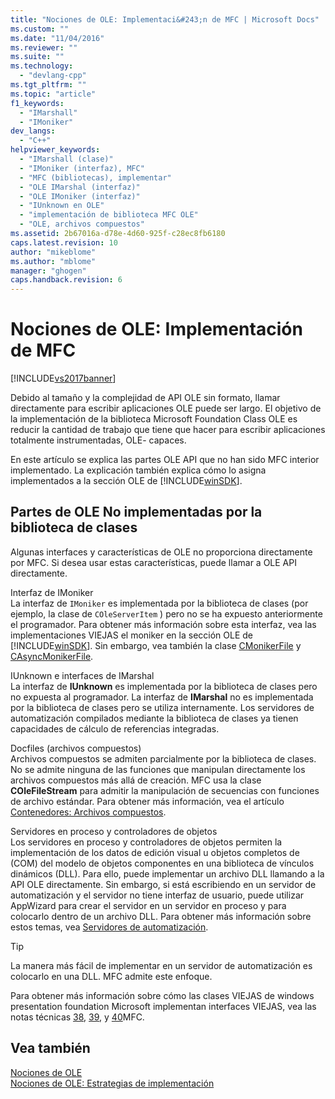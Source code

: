 ```yaml
---
title: "Nociones de OLE: Implementaci&#243;n de MFC | Microsoft Docs"
ms.custom: ""
ms.date: "11/04/2016"
ms.reviewer: ""
ms.suite: ""
ms.technology: 
  - "devlang-cpp"
ms.tgt_pltfrm: ""
ms.topic: "article"
f1_keywords: 
  - "IMarshall"
  - "IMoniker"
dev_langs: 
  - "C++"
helpviewer_keywords: 
  - "IMarshall (clase)"
  - "IMoniker (interfaz), MFC"
  - "MFC (bibliotecas), implementar"
  - "OLE IMarshal (interfaz)"
  - "OLE IMoniker (interfaz)"
  - "IUnknown en OLE"
  - "implementación de biblioteca MFC OLE"
  - "OLE, archivos compuestos"
ms.assetid: 2b67016a-d78e-4d60-925f-c28ec8fb6180
caps.latest.revision: 10
author: "mikeblome"
ms.author: "mblome"
manager: "ghogen"
caps.handback.revision: 6
---
```

# Nociones de OLE: Implementaci&#243;n de MFC
[!INCLUDE[vs2017banner](../assembler/inline/includes/vs2017banner.md)]

Debido al tamaño y la complejidad de API OLE sin formato, llamar directamente para escribir aplicaciones OLE puede ser largo.  El objetivo de la implementación de la biblioteca Microsoft Foundation Class OLE es reducir la cantidad de trabajo que tiene que hacer para escribir aplicaciones totalmente instrumentadas, OLE\- capaces.  
  
 En este artículo se explica las partes OLE API que no han sido MFC interior implementado.  La explicación también explica cómo lo asigna implementados a la sección OLE de [!INCLUDE[winSDK](../atl/includes/winsdk_md.md)].  
  
##  <a name="_core_portions_of_ole_not_implemented_by_the_class_library"></a> Partes de OLE No implementadas por la biblioteca de clases  
 Algunas interfaces y características de OLE no proporciona directamente por MFC.  Si desea usar estas características, puede llamar a OLE API directamente.  
  
 Interfaz de IMoniker  
 La interfaz de `IMoniker` es implementada por la biblioteca de clases \(por ejemplo, la clase de `COleServerItem` \) pero no se ha expuesto anteriormente el programador.  Para obtener más información sobre esta interfaz, vea las implementaciones VIEJAS el moniker en la sección OLE de [!INCLUDE[winSDK](../atl/includes/winsdk_md.md)].  Sin embargo, vea también la clase [CMonikerFile](../mfc/reference/cmonikerfile-class.md) y [CAsyncMonikerFile](../mfc/reference/casyncmonikerfile-class.md).  
  
 IUnknown e interfaces de IMarshal  
 La interfaz de **IUnknown** es implementada por la biblioteca de clases pero no expuesta al programador.  La interfaz de **IMarshal** no es implementada por la biblioteca de clases pero se utiliza internamente.  Los servidores de automatización compilados mediante la biblioteca de clases ya tienen capacidades de cálculo de referencias integradas.  
  
 Docfiles \(archivos compuestos\)  
 Archivos compuestos se admiten parcialmente por la biblioteca de clases.  No se admite ninguna de las funciones que manipulan directamente los archivos compuestos más allá de creación.  MFC usa la clase **COleFileStream** para admitir la manipulación de secuencias con funciones de archivo estándar.  Para obtener más información, vea el artículo [Contenedores: Archivos compuestos](../mfc/containers-compound-files.md).  
  
 Servidores en proceso y controladores de objetos  
 Los servidores en proceso y controladores de objetos permiten la implementación de los datos de edición visual u objetos completos de \(COM\) del modelo de objetos componentes en una biblioteca de vínculos dinámicos \(DLL\).  Para ello, puede implementar un archivo DLL llamando a la API OLE directamente.  Sin embargo, si está escribiendo en un servidor de automatización y el servidor no tiene interfaz de usuario, puede utilizar AppWizard para crear el servidor en un servidor en proceso y para colocarlo dentro de un archivo DLL.  Para obtener más información sobre estos temas, vea [Servidores de automatización](../mfc/automation-servers.md).  
  
> [!TIP]
>  La manera más fácil de implementar en un servidor de automatización es colocarlo en una DLL.  MFC admite este enfoque.  
  
 Para obtener más información sobre cómo las clases VIEJAS de windows presentation foundation Microsoft implementan interfaces VIEJAS, vea las notas técnicas [38](../mfc/tn038-mfc-ole-iunknown-implementation.md), [39](../mfc/tn039-mfc-ole-automation-implementation.md), y [40](../mfc/tn040-mfc-ole-in-place-resizing-and-zooming.md)MFC.  
  
## Vea también  
 [Nociones de OLE](../mfc/ole-background.md)   
 [Nociones de OLE: Estrategias de implementación](../mfc/ole-background-implementation-strategies.md)
